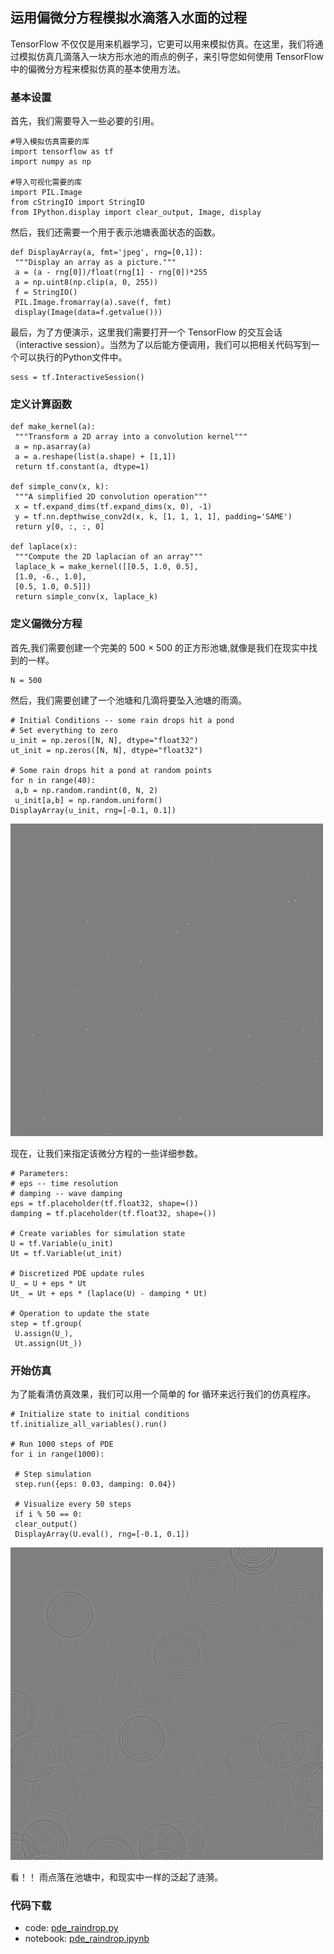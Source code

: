 ## 运用偏微分方程模拟水滴落入水面的过程

TensorFlow 不仅仅是用来机器学习，它更可以用来模拟仿真。在这里，我们将通过模拟仿真几滴落入一块方形水池的雨点的例子，来引导您如何使用 TensorFlow 中的偏微分方程来模拟仿真的基本使用方法。

### 基本设置

首先，我们需要导入一些必要的引用。

```
#导入模拟仿真需要的库
import tensorflow as tf
import numpy as np

#导入可视化需要的库
import PIL.Image
from cStringIO import StringIO
from IPython.display import clear_output, Image, display
```

然后，我们还需要一个用于表示池塘表面状态的函数。

```
def DisplayArray(a, fmt='jpeg', rng=[0,1]):
 """Display an array as a picture."""
 a = (a - rng[0])/float(rng[1] - rng[0])*255
 a = np.uint8(np.clip(a, 0, 255))
 f = StringIO()
 PIL.Image.fromarray(a).save(f, fmt)
 display(Image(data=f.getvalue()))
```

最后，为了方便演示，这里我们需要打开一个 TensorFlow 的交互会话（interactive session）。当然为了以后能方便调用，我们可以把相关代码写到一个可以执行的Python文件中。

```
sess = tf.InteractiveSession()
```

### 定义计算函数

```
def make_kernel(a):
 """Transform a 2D array into a convolution kernel"""
 a = np.asarray(a)
 a = a.reshape(list(a.shape) + [1,1])
 return tf.constant(a, dtype=1)

def simple_conv(x, k):
 """A simplified 2D convolution operation"""
 x = tf.expand_dims(tf.expand_dims(x, 0), -1)
 y = tf.nn.depthwise_conv2d(x, k, [1, 1, 1, 1], padding='SAME')
 return y[0, :, :, 0]

def laplace(x):
 """Compute the 2D laplacian of an array"""
 laplace_k = make_kernel([[0.5, 1.0, 0.5],
 [1.0, -6., 1.0],
 [0.5, 1.0, 0.5]])
 return simple_conv(x, laplace_k)
```

### 定义偏微分方程

首先,我们需要创建一个完美的 500 × 500 的正方形池塘,就像是我们在现实中找到的一样。

```
N = 500
```

然后，我们需要创建了一个池塘和几滴将要坠入池塘的雨滴。

```
# Initial Conditions -- some rain drops hit a pond
# Set everything to zero
u_init = np.zeros([N, N], dtype="float32")
ut_init = np.zeros([N, N], dtype="float32")

# Some rain drops hit a pond at random points
for n in range(40):
 a,b = np.random.randint(0, N, 2)
 u_init[a,b] = np.random.uniform()
DisplayArray(u_init, rng=[-0.1, 0.1])
```

![](../img/pde_output_1.jpg)

现在，让我们来指定该微分方程的一些详细参数。

```
# Parameters:
# eps -- time resolution
# damping -- wave damping
eps = tf.placeholder(tf.float32, shape=())
damping = tf.placeholder(tf.float32, shape=())

# Create variables for simulation state
U = tf.Variable(u_init)
Ut = tf.Variable(ut_init)

# Discretized PDE update rules
U_ = U + eps * Ut
Ut_ = Ut + eps * (laplace(U) - damping * Ut)

# Operation to update the state
step = tf.group(
 U.assign(U_),
 Ut.assign(Ut_))
```

### 开始仿真

为了能看清仿真效果，我们可以用一个简单的 for 循环来远行我们的仿真程序。

```
# Initialize state to initial conditions
tf.initialize_all_variables().run()

# Run 1000 steps of PDE
for i in range(1000):

 # Step simulation
 step.run({eps: 0.03, damping: 0.04})

 # Visualize every 50 steps
 if i % 50 == 0:
 clear_output()
 DisplayArray(U.eval(), rng=[-0.1, 0.1])
```

![](../img/pde_output_2.jpg)

看！！ 雨点落在池塘中，和现实中一样的泛起了涟漪。

### 代码下载

* code: [pde_raindrop.py](../Code/pde_raindrop.py)
* notebook: [pde_raindrop.ipynb](../Notebook/pde_raindrop.ipynb)


